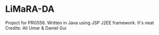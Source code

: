 # LiMaRA-DA
Project for PRG556. Written in Java using JSP J2EE framework. It's neat
Credits: Ali Umar & Daniel Gui
